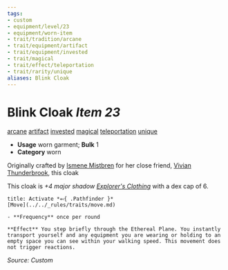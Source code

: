 ```yaml
---
tags:
- custom
- equipment/level/23 
- equipment/worn-item
- trait/tradition/arcane 
- trait/equipment/artifact 
- trait/equipment/invested 
- trait/magical 
- trait/effect/teleportation 
- trait/rarity/unique 
aliases: Blink Cloak
---
```

# Blink Cloak *Item 23* 
[arcane](../../_rules/traits/arcane.md) [artifact](../../_rules/traits/artifact-gmg.md) [invested](../../_rules/traits/invested.md) [magical](../../_rules/traits/magical.md) [teleportation](../../_rules/traits/teleportation.md) [unique](../../_rules/traits/unique.md) 

- **Usage** worn garment; **Bulk** 1
- **Category** worn

Originally crafted by [Ismene Mistbren](../npcs/people/ismene-mistbren-glassbraid.md) for her close friend, [Vivian Thunderbrook](../npcs/people/vivian-thunderbrook.md), this cloak

This cloak is *+4 major shadow [Explorer's Clothing](../../_compendium/equipment/items/explorers-clothing.md)* with a dex cap of 6.

```ad-embed-ability
title: Activate *⬻{ .Pathfinder }*
[Move](../../_rules/traits/move.md)

- **Frequency** once per round 

**Effect** You step briefly through the Ethereal Plane. You instantly transport yourself and any equipment you are wearing or holding to an empty space you can see within your walking speed. This movement does not trigger reactions. 
```

*Source: Custom*